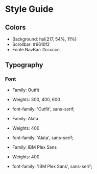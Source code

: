 # Style Guide

## Colors

- Background: hsl(217, 54%, 11%)
- Scrollbar: #6610f2
- Fonte NavBar: #cccccc

## Typography



### Font

- Family: Outfit
- Weights: 300, 400, 600
- font-family: 'Outfit', sans-serif;

- Family: Alata
- Weights: 400
- font-family: 'Alata', sans-serif;

- Family: IBM Plex Sans
- Weights: 400
- font-family: 'IBM Plex Sans', sans-serif;